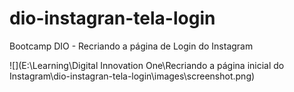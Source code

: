 # dio-instagran-tela-login
Bootcamp DIO - Recriando a página de Login do Instagram


![](E:\Learning\Digital Innovation One\Recriando a página inicial do Instagram\dio-instagran-tela-login\images\screenshot.png)